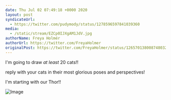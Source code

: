 ```yaml
---
date: Thu Jul 02 07:49:18 +0000 2020
layout: post
syndicateUrl:
  - https://twitter.com/pudymody/status/1278596597841039360
media:
  - /static/stream/EZCp0IJXgAM1JdV.jpg
authorName: Freya Holmér
authorUrl: https://twitter.com/FreyaHolmer
originalPost: https://twitter.com/FreyaHolmer/status/1265701380087480320
---
```

I'm going to draw *at least* 20 cats!!

reply with your cats in their most glorious poses and perspectives!

I'm starting with our Thor!! 

![Image](/static/stream/EZCp0IJXgAM1JdV.jpg)